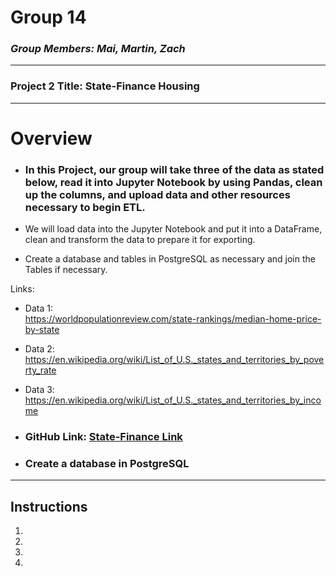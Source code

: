 # **Group 14**

### _Group Members: Mai, Martin, Zach_
___

### Project 2 Title: State-Finance Housing


____

# **Overview**

- ### In this Project, our group will take three of the data as stated below, read it into Jupyter Notebook by using Pandas, clean up the columns, and upload data and other resources necessary to begin ETL.

- We will load data into the Jupyter Notebook and put it into a DataFrame, clean and transform the data to prepare it for exporting.

- Create a database and tables in PostgreSQL as necessary and join the Tables if necessary.

Links:

- Data 1:  
https://worldpopulationreview.com/state-rankings/median-home-price-by-state

- Data 2: https://en.wikipedia.org/wiki/List_of_U.S._states_and_territories_by_poverty_rate

- Data 3: https://en.wikipedia.org/wiki/List_of_U.S._states_and_territories_by_income


 - ### GitHub Link:  [State-Finance Link](https://github.com/mmyang123/state-finance)

- ### Create a database in PostgreSQL


___
## **Instructions**

1.

2.

3.

4.












